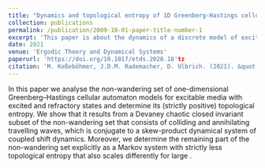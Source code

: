 ```yaml
---
title: "Dynamics and topological entropy of 1D Greenberg-Hastings cellular automata"
collection: publications
permalink: /publication/2009-10-01-paper-title-number-1
excerpt: 'This paper is about the dynamics of a discrete model of excitable media and its ergodic properties.'
date: 2021
venue: 'Ergodic Theory and Dynamical Systems'
paperurl: 'https://doi.org/10.1017/etds.2020.18'tz
citation: 'M. Keßeböhmer, J.D.M. Rademacher, D. Ulbrich. (2021). &quot;Dynamics and topological entropy of 1D Greenberg-Hastings cellular automata.&quot; <i>Ergodic Theory and Dynamical Systems</i>. 41(5):1397-1430.'
---
```


In this paper we analyse the non-wandering set of one-dimensional Greenberg–Hastings cellular automaton models for excitable media with  excited and  refractory states and determine its (strictly positive) topological entropy. We show that it results from a Devaney chaotic closed invariant subset of the non-wandering set that consists of colliding and annihilating travelling waves, which is conjugate to a skew-product dynamical system of coupled shift dynamics. Moreover, we determine the remaining part of the non-wandering set explicitly as a Markov system with strictly less topological entropy that also scales differently for large .
